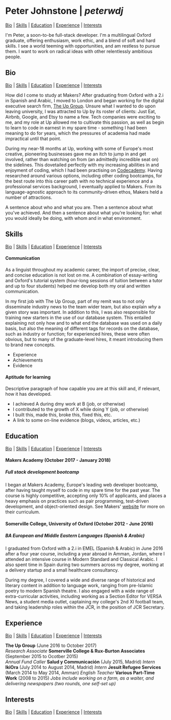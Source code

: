 # Peter Johnstone | *peterwdj*
[Bio](#bio) | [Skills](#skills) | [Education](#education) | [Experience](#experience) | [Interests](#interests)

I'm Peter, a soon-to-be full-stack developer. I'm a multilingual Oxford graduate, offering enthusiasm, work ethic, and a blend of soft and hard skills. I see a world teeming with opportunities, and am restless to pursue them. I want to work on radical ideas with other relentlessly ambitious people.

## Bio
[Bio](#bio) | [Skills](#skills) | [Education](#education) | [Experience](#experience) | [Interests](#interests)

How did I come to study at Makers? After graduating from Oxford with a 2.i in Spanish and Arabic, I moved to London and began working for the digital executive search firm, [The Up Group](http://www.theupgroup.com/). Unsure what I wanted to do upon leaving university, I was attracted to Up by its roster of clients: Just Eat, Airbnb, Google, and Etsy to name a few. Tech companies were exciting to me, and my role at Up allowed me to cultivate this passion, as well as begin to learn to code in earnest in my spare time - something I had been meaning to do for years, which the pressures of academia had made impractical until that point.

During my near-18 months at Up, working with some of Europe's most creative, pioneering businesses gave me an itch to jump in and get involved, rather than watching on from (an admittedly incredible seat on) the sidelines. This dovetailed perfectly with my increasing abilities in and enjoyment of coding, which I had been practising on [Codecademy](https://www.codecademy.com/). Having researched around various options, including other coding bootcamps, for the best route into this career path with no technical experience and a professional services background, I eventually applied to Makers. From its language-agnostic approach to its community-driven ethos, Makers held a number of attractions.

A sentence about who and what you are. Then a sentence about what you've achieved. And then a sentence about what you're looking for: what you would ideally be doing, with whom and in what environment.

## Skills
[Bio](#bio) | [Skills](#skills) | [Education](#education) | [Experience](#experience) | [Interests](#interests)

#### Communication

As a linguist throughout my academic career, the import of precise, clear, and concise education is not lost on me. A combination of essay-writing and Oxford's tutorial system (hour-long sessions of tuition between a tutor and up to four students) helped me develop both my oral and written communication.

In my first job with The Up Group, part of my remit was to not only disseminate industry news to the team wider team, but also explain *why* a given story was important. In addition to this, I was also responsible for training new starters in the use of our database system. This entailed explaining not only how and to what end the database was used on a daily basis, but also the meaning of different tags for records on the database, such as industry or function; for experienced hires, these were often obvious, but to many of the graduate-level hires, it meant introducing them to brand new concepts.   

- Experience
- Achievements
- Evidence

#### Aptitude for learning

Descriptive paragraph of how capable you are at this skill and, if relevant, how it has developed.

- I achieved A during dmy work at B (job, or otherwise)
- I contributed to the growth of X while doing Y (job, or otherwise)
- I built this, made this, broke this, fixed this, etc.
- A link to some on-line evidence (blogs, videos, articles, etc.)

## Education
[Bio](#bio) | [Skills](#skills) | [Education](#education) | [Experience](#experience) | [Interests](#interests)


#### Makers Academy (October 2017 - January 2018)
##### Full stack development bootcamp

I began at Makers Academy, Europe's leading web developer bootcamp, after having taught myself to code in my spare time for the past year. The course is highly competitive, accepting only 10% of applicants, and places a heavy emphasis on practices such as pair programming, test-driven development, and object-oriented design. See Makers' [website](http://www.makersacademy.com/curriculum/) for more on their curriculum.

#### Somerville College, University of Oxford (October 2012 - June 2016)
##### BA European and Middle Eastern Languages (Spanish & Arabic)

I graduated from Oxford with a 2.i in EMEL (Spanish & Arabic) in June 2016 after a four year course, including a year abroad in Amman, Jordan, where I attended an intensive course in Modern Standard and Classical Arabic. I also spent time in Spain during two summers across my degree, working at a delivery startup and a small healthcare consultancy.

During my degree, I covered a wide and diverse range of historical and literary content in addition to language work, ranging from pre-Islamic poetry to modern Spanish theatre. I also engaged with a wide range of extra-curricular activities, including working as a Section Editor for VERSA News, a student media outlet, captaining my college's 2nd XI football team, and taking leadership roles within the JCR, in the position of JCR Secretary.  


## Experience
[Bio](#bio) | [Skills](#skills) | [Education](#education) | [Experience](#experience) | [Interests](#interests)

**The Up Group** (June 2016 to October 2017)    
*Research Associate*
**Somerville College & Rux-Burton Associates** (September 2015 to Ocotber 2015)   
*Annual Fund Caller*
**Salud y Communicación** (July 2015, Madrid)
*Intern*
**IkiOra** (July 2014 to August 2014, Madrid)
*Intern*
**Jesuit Refugee Services** (March 2014 to May 2014, Amman)
*English Teacher*
**Various Part-Time Work** (2008 to 2015)
*Jobs include working on a farm, as a waiter, and delivering newspapers (two rounds, one self-set up)*


## Interests
[Bio](#bio) | [Skills](#skills) | [Education](#education) | [Experience](#experience) | [Interests](#interests)
